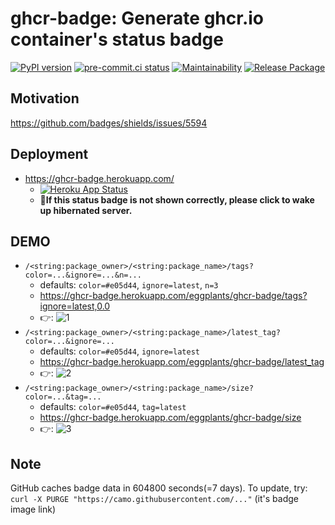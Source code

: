 # ghcr-badge: Generate ghcr.io container's status badge

[![PyPI version](
  https://badge.fury.io/py/ghcr-badge.svg
  )](
  https://badge.fury.io/py/ghcr-badge
) [![pre-commit.ci status](
  https://results.pre-commit.ci/badge/github/eggplants/ghcr-badge/master.svg
  )](
  https://results.pre-commit.ci/latest/github/eggplants/ghcr-badge/master
) [![Maintainability](
  https://api.codeclimate.com/v1/badges/f77401f6fb543dd8c436/maintainability
  )](
  https://codeclimate.com/github/eggplants/ghcr-badge/maintainability
) [![Release Package](
  https://github.com/eggplants/ghcr-badge/actions/workflows/release.yml/badge.svg
  )](
  https://github.com/eggplants/ghcr-badge/actions/workflows/release.yml
)

## Motivation

<https://github.com/badges/shields/issues/5594>

## Deployment

- <https://ghcr-badge.herokuapp.com/>
  - [![Heroku App Status](http://heroku-shields.herokuapp.com/ghcr-badge)](https://ghcr-badge.herokuapp.com)
  - **🖕If this status badge is not shown correctly, please click to wake up hibernated server.**

## DEMO

- `/<string:package_owner>/<string:package_name>/tags?color=...&ignore=...&n=...`
  - defaults: `color=#e05d44`, `ignore=latest`, `n=3`
  - <https://ghcr-badge.herokuapp.com/eggplants/ghcr-badge/tags?ignore=latest,0.0>
  - 👉: ![1](https://ghcr-badge.herokuapp.com/eggplants/ghcr-badge/tags?ignore=latest,0.0)
- `/<string:package_owner>/<string:package_name>/latest_tag?color=...&ignore=...`
  - defaults: `color=#e05d44`, `ignore=latest`
  - <https://ghcr-badge.herokuapp.com/eggplants/ghcr-badge/latest_tag>
  - 👉: ![2](https://ghcr-badge.herokuapp.com/eggplants/ghcr-badge/latest_tag)
- `/<string:package_owner>/<string:package_name>/size?color=...&tag=...`
  - defaults: `color=#e05d44`, `tag=latest`
  - <https://ghcr-badge.herokuapp.com/eggplants/ghcr-badge/size>
  - 👉: ![3](https://ghcr-badge.herokuapp.com/eggplants/ghcr-badge/size)

## Note

GitHub caches badge data in 604800 seconds(=7 days). To update, try: `curl -X PURGE "https://camo.githubusercontent.com/..."` (it's badge image link)
